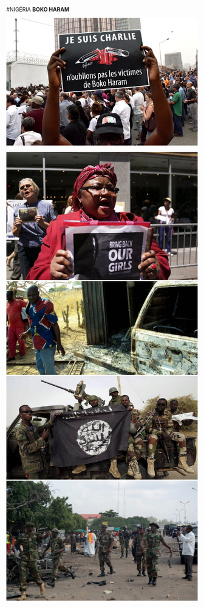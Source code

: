 #NIGÉRIA **BOKO HARAM**

![Nigéria](media/img/conflicts/nigeria-boko-haram-01.jpg)

<img src="media/img/conflicts/nigeria-boko-haram-02.jpg" class="fragment"/>
<img src="media/img/conflicts/nigeria-boko-haram-03.jpg" class="fragment"/>
<img src="media/img/conflicts/nigeria-boko-haram-04.jpg" class="fragment"/>
<img src="media/img/conflicts/nigeria-boko-haram-05.jpg" class="fragment"/>